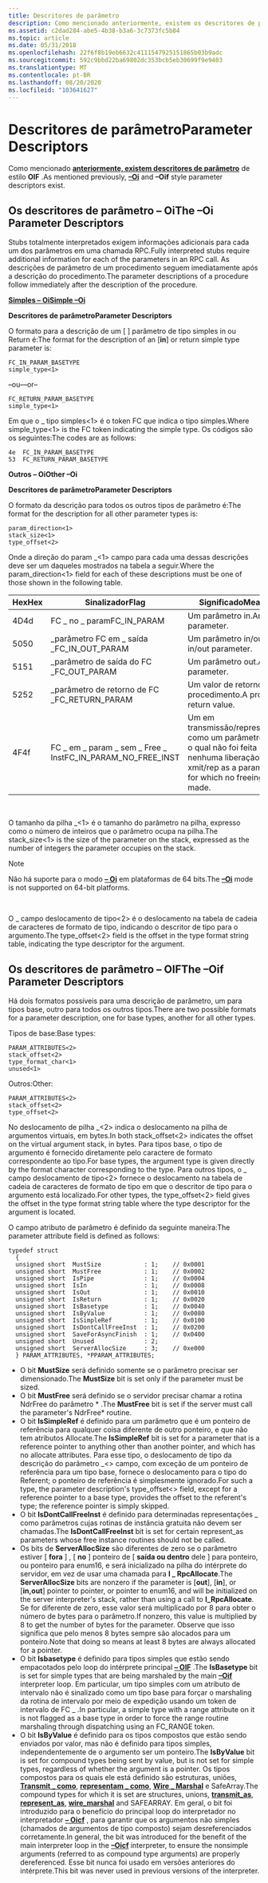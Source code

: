 ```yaml
---
title: Descritores de parâmetro
description: Como mencionado anteriormente, existem os descritores de parâmetro de estilo \ 8211; Oi e \ 8211; OIF.
ms.assetid: c2dad284-abe5-4b38-b3a6-3c7373fc5b84
ms.topic: article
ms.date: 05/31/2018
ms.openlocfilehash: 22f6f8b19eb6632c4111547925151865b03b9adc
ms.sourcegitcommit: 592c9bbd22ba69802dc353bcb5eb30699f9e9403
ms.translationtype: MT
ms.contentlocale: pt-BR
ms.lasthandoff: 08/20/2020
ms.locfileid: "103641627"
---
```

# <a name="parameter-descriptors"></a><span data-ttu-id="b8417-103">Descritores de parâmetro</span><span class="sxs-lookup"><span data-stu-id="b8417-103">Parameter Descriptors</span></span>

<span data-ttu-id="b8417-104">Como mencionado [**anteriormente, existem descritores de parâmetro**](/windows/desktop/Midl/-oi) de estilo **OIF** .</span><span class="sxs-lookup"><span data-stu-id="b8417-104">As mentioned previously, [**–Oi**](/windows/desktop/Midl/-oi) and **–Oif** style parameter descriptors exist.</span></span>

## <a name="the-oi-parameter-descriptors"></a><span data-ttu-id="b8417-105">Os descritores de parâmetro – Oi</span><span class="sxs-lookup"><span data-stu-id="b8417-105">The –Oi Parameter Descriptors</span></span>

<span data-ttu-id="b8417-106">Stubs totalmente interpretados exigem informações adicionais para cada um dos parâmetros em uma chamada RPC.</span><span class="sxs-lookup"><span data-stu-id="b8417-106">Fully interpreted stubs require additional information for each of the parameters in an RPC call.</span></span> <span data-ttu-id="b8417-107">As descrições de parâmetro de um procedimento seguem imediatamente após a descrição do procedimento.</span><span class="sxs-lookup"><span data-stu-id="b8417-107">The parameter descriptions of a procedure follow immediately after the description of the procedure.</span></span>

[<span data-ttu-id="b8417-108">**Simples – Oi**</span><span class="sxs-lookup"><span data-stu-id="b8417-108">**Simple –Oi**</span></span>](/windows/desktop/Midl/-oi)

<span data-ttu-id="b8417-109">**Descritores de parâmetro**</span><span class="sxs-lookup"><span data-stu-id="b8417-109">**Parameter Descriptors**</span></span>

<span data-ttu-id="b8417-110">O formato para a descrição de um \[  \] parâmetro de tipo simples in ou Return é:</span><span class="sxs-lookup"><span data-stu-id="b8417-110">The format for the description of an \[**in**\] or return simple type parameter is:</span></span>

``` syntax
FC_IN_PARAM_BASETYPE 
simple_type<1>
```

<span data-ttu-id="b8417-111">–ou–</span><span class="sxs-lookup"><span data-stu-id="b8417-111">–or–</span></span>

``` syntax
FC_RETURN_PARAM_BASETYPE 
simple_type<1>
```

<span data-ttu-id="b8417-112">Em que o \_ tipo simples<1> é o token FC que indica o tipo simples.</span><span class="sxs-lookup"><span data-stu-id="b8417-112">Where simple\_type<1> is the FC token indicating the simple type.</span></span> <span data-ttu-id="b8417-113">Os códigos são os seguintes:</span><span class="sxs-lookup"><span data-stu-id="b8417-113">The codes are as follows:</span></span>

``` syntax
4e  FC_IN_PARAM_BASETYPE 
53  FC_RETURN_PARAM_BASETYPE
```

<span data-ttu-id="b8417-114">**Outros – Oi**</span><span class="sxs-lookup"><span data-stu-id="b8417-114">**Other –Oi**</span></span>

<span data-ttu-id="b8417-115">**Descritores de parâmetro**</span><span class="sxs-lookup"><span data-stu-id="b8417-115">**Parameter Descriptors**</span></span>

<span data-ttu-id="b8417-116">O formato da descrição para todos os outros tipos de parâmetro é:</span><span class="sxs-lookup"><span data-stu-id="b8417-116">The format for the description for all other parameter types is:</span></span>

``` syntax
param_direction<1> 
stack_size<1> 
type_offset<2>
```

<span data-ttu-id="b8417-117">Onde a direção do param \_<1> campo para cada uma dessas descrições deve ser um daqueles mostrados na tabela a seguir.</span><span class="sxs-lookup"><span data-stu-id="b8417-117">Where the param\_direction<1> field for each of these descriptions must be one of those shown in the following table.</span></span>



| <span data-ttu-id="b8417-118">Hex</span><span class="sxs-lookup"><span data-stu-id="b8417-118">Hex</span></span> | <span data-ttu-id="b8417-119">Sinalizador</span><span class="sxs-lookup"><span data-stu-id="b8417-119">Flag</span></span>                          | <span data-ttu-id="b8417-120">Significado</span><span class="sxs-lookup"><span data-stu-id="b8417-120">Meaning</span></span>                                                     |
|-----|-------------------------------|-------------------------------------------------------------|
| <span data-ttu-id="b8417-121">4D</span><span class="sxs-lookup"><span data-stu-id="b8417-121">4d</span></span>  | <span data-ttu-id="b8417-122">FC \_ no \_ param</span><span class="sxs-lookup"><span data-stu-id="b8417-122">FC\_IN\_PARAM</span></span>                 | <span data-ttu-id="b8417-123">Um parâmetro in.</span><span class="sxs-lookup"><span data-stu-id="b8417-123">An in parameter.</span></span>                                            |
| <span data-ttu-id="b8417-124">50</span><span class="sxs-lookup"><span data-stu-id="b8417-124">50</span></span>  | <span data-ttu-id="b8417-125">\_parâmetro FC em \_ saída \_</span><span class="sxs-lookup"><span data-stu-id="b8417-125">FC\_IN\_OUT\_PARAM</span></span>            | <span data-ttu-id="b8417-126">Um parâmetro in/out.</span><span class="sxs-lookup"><span data-stu-id="b8417-126">An in/out parameter.</span></span>                                        |
| <span data-ttu-id="b8417-127">51</span><span class="sxs-lookup"><span data-stu-id="b8417-127">51</span></span>  | <span data-ttu-id="b8417-128">\_parâmetro de saída do FC \_</span><span class="sxs-lookup"><span data-stu-id="b8417-128">FC\_OUT\_PARAM</span></span>                | <span data-ttu-id="b8417-129">Um parâmetro out.</span><span class="sxs-lookup"><span data-stu-id="b8417-129">An out parameter.</span></span>                                           |
| <span data-ttu-id="b8417-130">52</span><span class="sxs-lookup"><span data-stu-id="b8417-130">52</span></span>  | <span data-ttu-id="b8417-131">\_parâmetro de retorno de FC \_</span><span class="sxs-lookup"><span data-stu-id="b8417-131">FC\_RETURN\_PARAM</span></span>             | <span data-ttu-id="b8417-132">Um valor de retorno de procedimento.</span><span class="sxs-lookup"><span data-stu-id="b8417-132">A procedure return value.</span></span>                                   |
| <span data-ttu-id="b8417-133">4F</span><span class="sxs-lookup"><span data-stu-id="b8417-133">4f</span></span>  | <span data-ttu-id="b8417-134">FC \_ em \_ param \_ sem \_ Free \_ Inst</span><span class="sxs-lookup"><span data-stu-id="b8417-134">FC\_IN\_PARAM\_NO\_FREE\_INST</span></span> | <span data-ttu-id="b8417-135">Um em transmissão/representante como um parâmetro para o qual não foi feita nenhuma liberação.</span><span class="sxs-lookup"><span data-stu-id="b8417-135">An in xmit/rep as a parameter for which no freeing is made.</span></span> |



 

<span data-ttu-id="b8417-136">O tamanho da pilha \_<1> é o tamanho do parâmetro na pilha, expresso como o número de inteiros que o parâmetro ocupa na pilha.</span><span class="sxs-lookup"><span data-stu-id="b8417-136">The stack\_size<1> is the size of the parameter on the stack, expressed as the number of integers the parameter occupies on the stack.</span></span>

> [!Note]  
> <span data-ttu-id="b8417-137">Não há suporte para o modo [**– Oi**](/windows/desktop/Midl/-oi) em plataformas de 64 bits.</span><span class="sxs-lookup"><span data-stu-id="b8417-137">The [**–Oi**](/windows/desktop/Midl/-oi) mode is not supported on 64-bit platforms.</span></span>

 

<span data-ttu-id="b8417-138">O \_ campo deslocamento de tipo<2> é o deslocamento na tabela de cadeia de caracteres de formato de tipo, indicando o descritor de tipo para o argumento.</span><span class="sxs-lookup"><span data-stu-id="b8417-138">The type\_offset<2> field is the offset in the type format string table, indicating the type descriptor for the argument.</span></span>

## <a name="the-oif-parameter-descriptors"></a><span data-ttu-id="b8417-139">Os descritores de parâmetro – OIF</span><span class="sxs-lookup"><span data-stu-id="b8417-139">The –Oif Parameter Descriptors</span></span>

<span data-ttu-id="b8417-140">Há dois formatos possíveis para uma descrição de parâmetro, um para tipos base, outro para todos os outros tipos.</span><span class="sxs-lookup"><span data-stu-id="b8417-140">There are two possible formats for a parameter description, one for base types, another for all other types.</span></span>

<span data-ttu-id="b8417-141">Tipos de base:</span><span class="sxs-lookup"><span data-stu-id="b8417-141">Base types:</span></span>

``` syntax
PARAM_ATTRIBUTES<2> 
stack_offset<2> 
type_format_char<1> 
unused<1>
```

<span data-ttu-id="b8417-142">Outros:</span><span class="sxs-lookup"><span data-stu-id="b8417-142">Other:</span></span>

``` syntax
PARAM_ATTRIBUTES<2> 
stack_offset<2> 
type_offset<2>
```

<span data-ttu-id="b8417-143">No deslocamento de pilha \_<2> indica o deslocamento na pilha de argumentos virtuais, em bytes.</span><span class="sxs-lookup"><span data-stu-id="b8417-143">In both stack\_offset<2> indicates the offset on the virtual argument stack, in bytes.</span></span> <span data-ttu-id="b8417-144">Para tipos base, o tipo de argumento é fornecido diretamente pelo caractere de formato correspondente ao tipo.</span><span class="sxs-lookup"><span data-stu-id="b8417-144">For base types, the argument type is given directly by the format character corresponding to the type.</span></span> <span data-ttu-id="b8417-145">Para outros tipos, o \_ campo deslocamento de tipo<2> fornece o deslocamento na tabela de cadeia de caracteres de formato de tipo em que o descritor de tipo para o argumento está localizado.</span><span class="sxs-lookup"><span data-stu-id="b8417-145">For other types, the type\_offset<2> field gives the offset in the type format string table where the type descriptor for the argument is located.</span></span>

<span data-ttu-id="b8417-146">O campo atributo de parâmetro é definido da seguinte maneira:</span><span class="sxs-lookup"><span data-stu-id="b8417-146">The parameter attribute field is defined as follows:</span></span>

``` syntax
typedef struct
  {
  unsigned short  MustSize            : 1;    // 0x0001
  unsigned short  MustFree            : 1;    // 0x0002
  unsigned short  IsPipe              : 1;    // 0x0004
  unsigned short  IsIn                : 1;    // 0x0008
  unsigned short  IsOut               : 1;    // 0x0010
  unsigned short  IsReturn            : 1;    // 0x0020
  unsigned short  IsBasetype          : 1;    // 0x0040
  unsigned short  IsByValue           : 1;    // 0x0080
  unsigned short  IsSimpleRef         : 1;    // 0x0100
  unsigned short  IsDontCallFreeInst  : 1;    // 0x0200
  unsigned short  SaveForAsyncFinish  : 1;    // 0x0400
  unsigned short  Unused              : 2;
  unsigned short  ServerAllocSize     : 3;    // 0xe000
  } PARAM_ATTRIBUTES, *PPARAM_ATTRIBUTES;
```

-   <span data-ttu-id="b8417-147">O bit **MustSize** será definido somente se o parâmetro precisar ser dimensionado.</span><span class="sxs-lookup"><span data-stu-id="b8417-147">The **MustSize** bit is set only if the parameter must be sized.</span></span>
-   <span data-ttu-id="b8417-148">O bit **MustFree** será definido se o servidor precisar chamar a rotina NdrFree do parâmetro \* .</span><span class="sxs-lookup"><span data-stu-id="b8417-148">The **MustFree** bit is set if the server must call the parameter's NdrFree\* routine.</span></span>
-   <span data-ttu-id="b8417-149">O bit **IsSimpleRef** é definido para um parâmetro que é um ponteiro de referência para qualquer coisa diferente de outro ponteiro, e que não tem atributos Allocate.</span><span class="sxs-lookup"><span data-stu-id="b8417-149">The **IsSimpleRef** bit is set for a parameter that is a reference pointer to anything other than another pointer, and which has no allocate attributes.</span></span> <span data-ttu-id="b8417-150">Para esse tipo, o deslocamento de tipo da descrição do parâmetro \_<> campo, com exceção de um ponteiro de referência para um tipo base, fornece o deslocamento para o tipo do Referent; o ponteiro de referência é simplesmente ignorado.</span><span class="sxs-lookup"><span data-stu-id="b8417-150">For such a type, the parameter description's type\_offset<> field, except for a reference pointer to a base type, provides the offset to the referent's type; the reference pointer is simply skipped.</span></span>
-   <span data-ttu-id="b8417-151">O bit **IsDontCallFreeInst** é definido para determinadas representações \_ como parâmetros cujas rotinas de instância gratuita não devem ser chamadas.</span><span class="sxs-lookup"><span data-stu-id="b8417-151">The **IsDontCallFreeInst** bit is set for certain represent\_as parameters whose free instance routines should not be called.</span></span>
-   <span data-ttu-id="b8417-152">Os bits de **ServerAllocSize** são diferentes de zero se o parâmetro estiver \[ **fora** \] , \[ **no** \] ponteiro de \[ **saída ou dentro** dele \] para ponteiro, ou ponteiro para enum16, e será inicializado na pilha do intérprete do servidor, em vez de usar uma chamada para **I \_ RpcAllocate**.</span><span class="sxs-lookup"><span data-stu-id="b8417-152">The **ServerAllocSize** bits are nonzero if the parameter is \[**out**\], \[**in**\], or \[**in,out**\] pointer to pointer, or pointer to enum16, and will be initialized on the server interpreter's stack, rather than using a call to **I\_RpcAllocate**.</span></span> <span data-ttu-id="b8417-153">Se for diferente de zero, esse valor será multiplicado por 8 para obter o número de bytes para o parâmetro.</span><span class="sxs-lookup"><span data-stu-id="b8417-153">If nonzero, this value is multiplied by 8 to get the number of bytes for the parameter.</span></span> <span data-ttu-id="b8417-154">Observe que isso significa que pelo menos 8 bytes sempre são alocados para um ponteiro.</span><span class="sxs-lookup"><span data-stu-id="b8417-154">Note that doing so means at least 8 bytes are always allocated for a pointer.</span></span>
-   <span data-ttu-id="b8417-155">O bit **Isbasetype** é definido para tipos simples que estão sendo empacotados pelo loop do intérprete principal [**– OIF**](/windows/desktop/Midl/-oi) .</span><span class="sxs-lookup"><span data-stu-id="b8417-155">The **IsBasetype** bit is set for simple types that are being marshaled by the main [**–Oif**](/windows/desktop/Midl/-oi) interpreter loop.</span></span> <span data-ttu-id="b8417-156">Em particular, um tipo simples com um atributo de intervalo não é sinalizado como um tipo base para forçar o marshaling da rotina de intervalo por meio de expedição usando um token de intervalo de FC \_ .</span><span class="sxs-lookup"><span data-stu-id="b8417-156">In particular, a simple type with a range attribute on it is not flagged as a base type in order to force the range routine marshaling through dispatching using an FC\_RANGE token.</span></span>
-   <span data-ttu-id="b8417-157">O bit **IsByValue** é definido para os tipos compostos que estão sendo enviados por valor, mas não é definido para tipos simples, independentemente de o argumento ser um ponteiro.</span><span class="sxs-lookup"><span data-stu-id="b8417-157">The **IsByValue** bit is set for compound types being sent by value, but is not set for simple types, regardless of whether the argument is a pointer.</span></span> <span data-ttu-id="b8417-158">Os tipos compostos para os quais ele está definido são estruturas, uniões, [**Transmit \_ como**](/windows/desktop/Midl/transmit-as), [**representam \_ como**](/windows/desktop/Midl/represent-as), [**Wire \_ Marshal**](/windows/desktop/Midl/wire-marshal) e SafeArray.</span><span class="sxs-lookup"><span data-stu-id="b8417-158">The compound types for which it is set are structures, unions, [**transmit\_as**](/windows/desktop/Midl/transmit-as), [**represent\_as**](/windows/desktop/Midl/represent-as), [**wire\_marshal**](/windows/desktop/Midl/wire-marshal) and SAFEARRAY.</span></span> <span data-ttu-id="b8417-159">Em geral, o bit foi introduzido para o benefício do principal loop do interpretador no interpretador [**– Oicf**](/windows/desktop/Midl/-oi) , para garantir que os argumentos não simples (chamados de argumentos de tipo composto) sejam desreferenciados corretamente.</span><span class="sxs-lookup"><span data-stu-id="b8417-159">In general, the bit was introduced for the benefit of the main interpreter loop in the [**–Oicf**](/windows/desktop/Midl/-oi) interpreter, to ensure the nonsimple arguments (referred to as compound type arguments) are properly dereferenced.</span></span> <span data-ttu-id="b8417-160">Esse bit nunca foi usado em versões anteriores do intérprete.</span><span class="sxs-lookup"><span data-stu-id="b8417-160">This bit was never used in previous versions of the interpreter.</span></span>

 

 